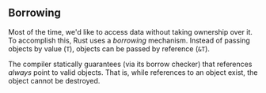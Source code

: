 ## Borrowing
Most of the time, we'd like to access data without taking ownership over it. To accomplish this, Rust uses a *borrowing* mechanism. Instead of passing objects by value (`T`), objects can be passed by reference (`&T`).

The compiler statically guarantees (via its borrow checker) that references *always* point to valid objects. That is, while references to an object exist, the object cannot be destroyed.